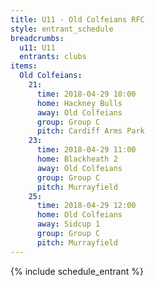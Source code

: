 ```yaml
---
title: U11 - Old Colfeians RFC
style: entrant_schedule
breadcrumbs:
  u11: U11
  entrants: clubs
items:
  Old Colfeians:
    21:
      time: 2018-04-29 10:00
      home: Hackney Bulls
      away: Old Colfeians
      group: Group C
      pitch: Cardiff Arms Park
    23:
      time: 2018-04-29 11:00
      home: Blackheath 2
      away: Old Colfeians
      group: Group C
      pitch: Murrayfield
    25:
      time: 2018-04-29 12:00
      home: Old Colfeians
      away: Sidcup 1
      group: Group C
      pitch: Murrayfield
---
```


{% include schedule_entrant %}
